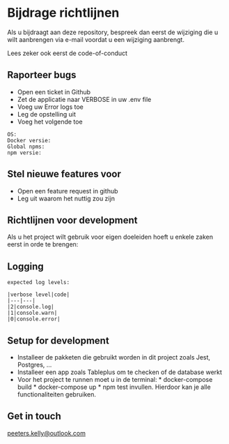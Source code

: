 
# Bijdrage richtlijnen
Als u bijdraagt ​​aan deze repository, bespreek dan eerst de wijziging die u wilt aanbrengen via e-mail voordat u een wijziging aanbrengt.

Lees zeker ook eerst de code-of-conduct

## Raporteer bugs
* Open een ticket in Github
* Zet de applicatie naar VERBOSE in uw .env file
* Voeg uw Error logs toe
* Leg de opstelling uit
* Voeg het volgende toe

```
OS:
Docker versie:
Global npms:
npm versie:
```

## Stel nieuwe features voor
* Open een feature request in github
* Leg uit waarom het nuttig zou zijn

## Richtlijnen voor development
Als u het project wilt gebruik voor eigen doeleiden hoeft u enkele zaken eerst in orde te brengen:



## Logging

```
expected log levels:

|verbose level|code|
|---|---|
|2|console.log|
|1|console.warn|
|0|console.error|
```

## Setup for development
* Installeer de pakketen die gebruikt worden in dit project zoals Jest, Postgres, ...
* Installeer een app zoals Tableplus om te checken of de database werkt
* Voor het project te runnen moet u in de terminal: 
      * docker-compose build
      * docker-compose up
      * npm test
  invullen. Hierdoor kan je alle functionaliteiten gebruiken.

## Get in touch
peeters.kelly@outlook.com 